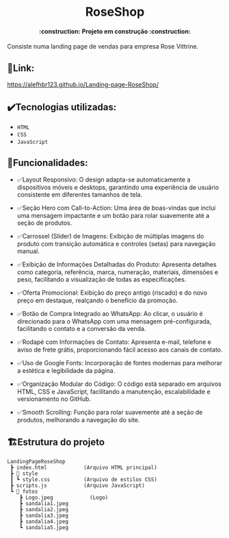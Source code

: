 <h1 align="center"> RoseShop </h1>

<h4 align="center"> 
    :construction:  Projeto em construção  :construction:
</h4>

Consiste numa landing page de vendas para empresa Rose Vittrine.

## 📌Link: 
https://alefhbr123.github.io/Landing-page-RoseShop/

## ✔️Tecnologias utilizadas:
- ``HTML``
- ``CSS``
- ``JavaScript``

## 🔗Funcionalidades:
- ✅Layout Responsivo:
O design adapta-se automaticamente a dispositivos móveis e desktops, garantindo uma experiência de usuário consistente em diferentes tamanhos de tela.

- ✅Seção Hero com Call-to-Action:
Uma área de boas-vindas que inclui uma mensagem impactante e um botão para rolar suavemente até a seção de produtos.

- ✅Carrossel (Slider) de Imagens:
Exibição de múltiplas imagens do produto com transição automática e controles (setas) para navegação manual.

- ✅Exibição de Informações Detalhadas do Produto:
Apresenta detalhes como categoria, referência, marca, numeração, materiais, dimensões e peso, facilitando a visualização de todas as especificações.

- ✅Oferta Promocional:
Exibição do preço antigo (riscado) e do novo preço em destaque, realçando o benefício da promoção.

- ✅Botão de Compra Integrado ao WhatsApp:
Ao clicar, o usuário é direcionado para o WhatsApp com uma mensagem pré-configurada, facilitando o contato e a conversão da venda.

- ✅Rodapé com Informações de Contato:
Apresenta e-mail, telefone e aviso de frete grátis, proporcionando fácil acesso aos canais de contato.

- ✅Uso de Google Fonts:
Incorporação de fontes modernas para melhorar a estética e legibilidade da página.

- ✅Organização Modular do Código:
O código está separado em arquivos HTML, CSS e JavaScript, facilitando a manutenção, escalabilidade e versionamento no GitHub.

- ✅Smooth Scrolling:
Função para rolar suavemente até a seção de produtos, melhorando a navegação do site.


## 🏗Estrutura do projeto
```text
LandingPageRoseShop
 ┣ index.html            (Arquivo HTML principal)
 ┣ 📁 style
 ┃ ┗ style.css           (Arquivo de estilos CSS)
 ┣ scripts.js            (Arquivo JavaScript)
 ┗ 📁 fotos
    ┣ Logo.jpeg            (Logo)
    ┣ sandalia1.jpeg
    ┣ sandalia2.jpeg
    ┣ sandalia3.jpeg
    ┣ sandalia4.jpeg
    ┗ sandalia5.jpeg
```
